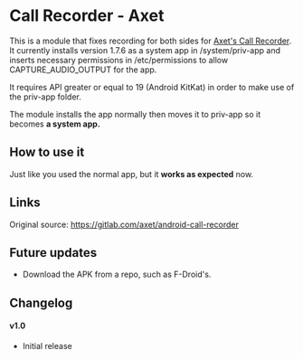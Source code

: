 # Call Recorder - Axet

This is a module that fixes recording for both sides for [Axet's Call Recorder](https://gitlab.com/axet/android-call-recorder). It currently installs version 1.7.6 as a system app in /system/priv-app and inserts necessary permissions in /etc/permissions to allow CAPTURE_AUDIO_OUTPUT for the app.

It requires API greater or equal to 19 (Android KitKat) in order to make use of the priv-app folder.

The module installs the app normally then moves it to priv-app so it becomes **a system app.**

## How to use it

Just like you used the normal app, but it **works as expected** now.

## Links

Original source: https://gitlab.com/axet/android-call-recorder

## Future updates
 - Download the APK from a repo, such as F-Droid's.
## Changelog
#### v1.0
 - Initial release
